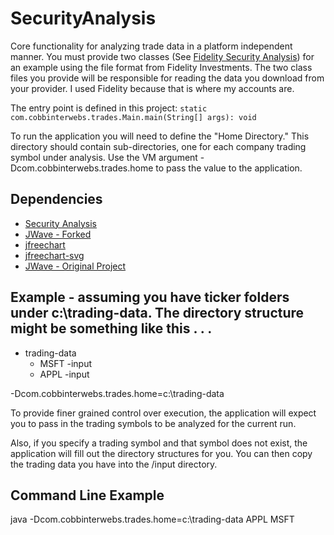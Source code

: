 # SecurityAnalysis
Core functionality for analyzing trade data in a platform independent manner. You must provide two classes (See [Fidelity Security Analysis](https://github.com/dmcreyno/FidelitySecurityAnalysis)) for an example using the file format from Fidelity Investments. The two class files you provide will be responsible for reading the data you download from your provider. I used Fidelity because that is where my accounts are.

The entry point is defined in this project: `static com.cobbinterwebs.trades.Main.main(String[] args): void`

To run the application you will need to define the "Home Directory." This directory should contain sub-directories, one for each company trading symbol under analysis.
Use the VM argument -Dcom.cobbinterwebs.trades.home to pass the value to the application.

## Dependencies
- [Security Analysis](https://github.com/dmcreyno/SecurityAnalysis)
- [JWave - Forked](https://github.com/dmcreyno/JWave)
- [jfreechart](https://github.com/jfree/jfreechart)
- [jfreechart-svg](https://github.com/jfree/jfreesvg)
- [JWave - Original Project](https://github.com/graetz23/JWave)



## Example - assuming you have ticker folders under c:\trading-data. The directory structure might be something like this . . .
- trading-data
  - MSFT
    -input
  - APPL
    -input   

-Dcom.cobbinterwebs.trades.home=c:\trading-data

To provide finer grained control over execution, the application will expect you to pass in the trading symbols to be analyzed for the current run.

Also, if you specify a trading symbol and that symbol does not exist, the application will fill out the directory structures for you. You can then copy the trading data you have into the <symbol>/input directory.

## Command Line Example
java -Dcom.cobbinterwebs.trades.home=c:\trading-data APPL MSFT
